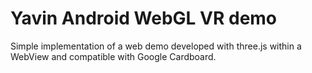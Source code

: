 # Yavin Android WebGL VR demo
Simple implementation of a web demo developed with three.js within a WebView and compatible with Google Cardboard.
